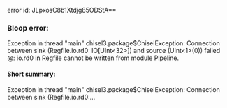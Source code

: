 error id: JLpxosC8b1Xtdjg85ODStA==
### Bloop error:

Exception in thread "main" chisel3.package$ChiselException: Connection between sink (Regfile.io.rd0: IO[UInt<32>]) and source (UInt<1>(0)) failed @: io.rd0 in Regfile cannot be written from module Pipeline.
#### Short summary: 

Exception in thread "main" chisel3.package$ChiselException: Connection between sink (Regfile.io.rd0:...
